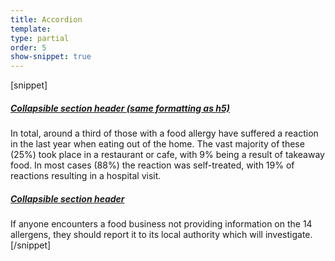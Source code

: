 ```yaml
---
title: Accordion
template:
type: partial
order: 5
show-snippet: true
---
```

[snippet]
<div class="wrapper content">
    <div class="col-wrap">
        <div class="col col--fluid-offset-1 col--fluid-10">
            <!--accordion-->
                <div class="padding-bottom--4"></div>
                <div class="accordion--header">
                    <h5>
                        <a class="accordion-toggle" data-toggle="collapse" data-parent="#accordion" href="#collapseOne">
                            Collapsible section header (same formatting as h5)
                        </a>
                    </h5>
                </div>
                <div id="collapseOne" class="col-wrap collapse in">
                    <div class="col col--fluid-15 margin-top--1 accordion--body">
                        In total, around a third of those with a food allergy have suffered a reaction in the last year
                        when
                        eating out of the home. The vast majority of these (25%) took place in a restaurant or cafe,
                        with 9%
                        being a result of takeaway food. In most cases (88%) the reaction was self-treated, with 19% of
                        reactions resulting in a hospital visit.
                    </div>
                </div>
                <div class="accordion--header">
                    <h5>
                        <a class="accordion-toggle" data-toggle="collapse" data-parent="#accordion" href="#collapseTwo">
                            Collapsible section header
                        </a>
                    </h5>
                </div>
                <div id="collapseTwo" class="col-wrap collapse">
                    <div class="col col--fluid-15 margin-top--1 accordion--body">
                        If anyone encounters a food business not providing information on the 14 allergens, they should
                        report it
                        to its local authority which will investigate.
                    </div>
                </div>
        </div>
    </div>
</div>
[/snippet]